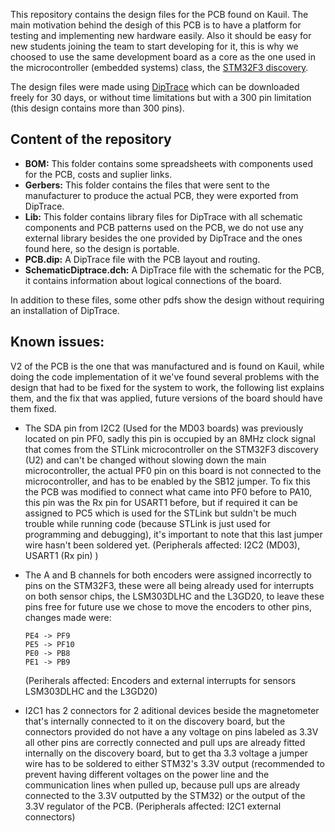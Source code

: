 This repository contains the design files for the PCB found on Kauil. The main motivation behind the desigh of this PCB is to have a platform for testing and implementing new hardware easily. Also it should be easy for new students joining the team to start developing for it, this is why we choosed to use the same development board as a core as the one used in the microcontroller (embedded systems) class, the [STM32F3 discovery](http://www.st.com/web/catalog/tools/FM116/SC959/SS1532/PF254044).

The design files were made using [DipTrace](http://diptrace.com/) which can be downloaded freely for 30 days, or without time limitations but with a 300 pin limitation  (this design contains more than 300 pins).

## Content of the repository

+ **BOM:** This folder contains some spreadsheets with components used for the PCB, costs and suplier links.
+ **Gerbers:** This folder contains the files that were sent to the manufacturer to produce the actual PCB, they were exported from DipTrace.
+ **Lib:** This folder contains library files for DipTrace with all schematic components and PCB patterns used on the PCB, we do not use any external library besides the one provided by DipTrace and the ones found here, so the design is portable.
+ **PCB.dip:** A DipTrace file with the PCB layout and routing.
+ **SchematicDiptrace.dch:** A DipTrace file with the schematic for the PCB, it contains information about logical connections of the board.

In addition to these files, some other pdfs show the design without requiring an installation of DipTrace.

## Known issues:

V2 of the PCB is the one that was manufactured and is found on Kauil, while doing the code implementation of it we've found several problems with the design that had to be fixed for the system to work, the following list explains them, and the fix that was applied, future versions of the board should have them fixed.

* The SDA pin from I2C2 (Used for the MD03 boards) was previously located
  on pin PF0, sadly this pin is occupied by an 8MHz clock signal that comes
  from the STLink microcontroller on the STM32F3 discovery (U2) and can't
  be changed without slowing down the main microcontroller, the actual
  PF0 pin on this board is not connected to the microcontroller, and has to
  be enabled by the SB12 jumper. To fix this the PCB was modified to 
  connect what came into PF0 before to PA10, this pin was the Rx pin for
  USART1 before, but if required it can be assigned to PC5 which is used
  for the STLink but suldn't be much trouble while running code (because
  STLink is just used for programming and debugging), it's important to
  note that this last jumper wire hasn't been soldered yet.
  (Peripherals affected: I2C2 (MD03), USART1 (Rx pin) )

* The A and B channels for both encoders were assigned incorrectly to pins
  on the STM32F3, these were all being already used for interrupts on both
  sensor chips, the LSM303DLHC and the L3GD20, to leave these pins free 
  for future use we chose to move the encoders to other pins, changes made
  were:

      PE4 -> PF9
      PE5 -> PF10
      PE0 -> PB8
      PE1 -> PB9

  (Periherals affected: Encoders and external interrupts for sensors 
   LSM303DLHC and the L3GD20)

* I2C1 has 2 connectors for 2 aditional devices beside the magnetometer
  that's internally connected to it on the discovery board, but the 
  connectors provided do not have a any voltage on pins labeled as 3.3V
  all other pins are correctly connected and pull ups are already fitted
  internally on the discovery board, but to get tha 3.3 voltage a jumper
  wire has to be soldered to either STM32's 3.3V output (recommended to 
  prevent having different voltages on the power line and the communication
  lines when pulled up, because pull ups are already connected to the 3.3V
  outputted by the STM32) or the output of the 3.3V regulator of the PCB. 
  (Peripherals affected: I2C1 external connectors)

